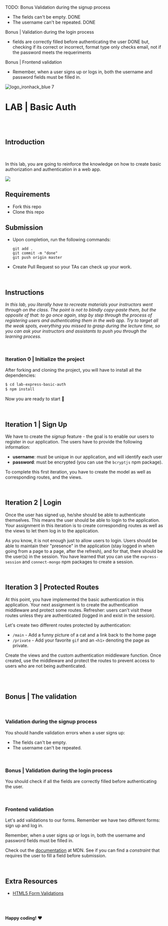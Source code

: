 TODO:
Bonus
Validation during the signup process
- The fields can't be empty.        DONE
- The username can't be repeated.   DONE

Bonus | Validation during the login process
- fields are correctly filled before authenticating the user DONE but, checking if its correct or incorrect, format type only checks email, not if the password meets the requeriments

Bonus | Frontend validation
- Remember, when a user signs up or logs in, both the username and password fields must be filled in.

![logo_ironhack_blue 7](https://user-images.githubusercontent.com/23629340/40541063-a07a0a8a-601a-11e8-91b5-2f13e4e6b441.png)

# LAB | Basic Auth

<br><br>

## Introduction

<br>

In this lab, you are going to reinforce the knowledge on how to create basic authorization and authentication in a web app.

![](https://s3-eu-west-1.amazonaws.com/ih-materials/uploads/upload_044a7b23c9b4cf082e1c4fadcd12d308.png)

## Requirements

- Fork this repo
- Clone this repo

## Submission

- Upon completion, run the following commands:

  ```
  git add .
  git commit -m "done"
  git push origin master
  ```

- Create Pull Request so your TAs can check up your work.

<br>

## Instructions

_In this lab, you literally have to recreate materials your instructors went through on the class. The point is not to blindly copy-paste them, but the opposite of that: to go once again, step by step through the process of registering users and authenticating them in the web app. Try to target all the weak spots, everything you missed to grasp during the lecture time, so you can ask your instructors and assistants to push you through the learning process._

<br>

### Iteration 0 | Initialize the project

After forking and cloning the project, you will have to install all the dependencies:

```sh
$ cd lab-express-basic-auth
$ npm install
```

Now you are ready to start 🚀

<br>

## Iteration 1 | Sign Up

We have to create the _signup_ feature - the goal is to enable our users to register in our application. The users have to provide the following information:

- **username**: must be unique in our application, and will identify each user
- **password**: must be encrypted (you can use the `bcryptjs` npm package).

To complete this first iteration, you have to create the model as well as corresponding routes, and the views.

<br>

## Iteration 2 | Login

Once the user has signed up, he/she should be able to authenticate themselves. This means the user should be able to login to the application. Your assignment in this iteration is to create corresponding routes as well as the views to let them log in to the application.

As you know, it is not enough just to allow users to login. Users should be able to maintain their "presence" in the application (stay logged in when going from a page to a page, after the refresh), and for that, there should be the user(s) in the session. You have learned that you can use the `express-session` and `connect-mongo` npm packages to create a session.

<br>

## Iteration 3 | Protected Routes

At this point, you have implemented the basic authentication in this application. Your next assignment is to create the authentication middleware and protect some routes. Refresher: users can't visit these routes unless they are authenticated (logged in and exist in the session).

Let's create two different routes protected by authentication:

- `/main` - Add a funny picture of a cat and a link back to the home page
- `/private` - Add your favorite `gif` and an `<h1>` denoting the page as private.

Create the views and the custom authentication middleware function. Once created, use the middleware and protect the routes to prevent access to users who are not being authenticated.

<br><br>

## Bonus | The validation

<br>

### Validation during the signup process

You should handle validation errors when a user signs up:

- The fields can't be empty.
- The username can't be repeated.

<br>

### Bonus | Validation during the login process

You should check if all the fields are correctly filled before authenticating the user.

<br>

### Frontend validation

Let's add validations to our forms. Remember we have two different forms: sign up and log in.

Remember, when a user signs up or logs in, both the username and password fields must be filled in.

Check out the [documentation](https://developer.mozilla.org/en-US/docs/Learn/HTML/Forms/Data_form_validation) at MDN. See if you can find a _constraint_ that requires the user to fill a field before submission.

<br>

## Extra Resources

- [HTML5 Form Validations](http://www.the-art-of-web.com/html/html5-form-validation/)

<br><br>

**Happy coding!** :heart:
